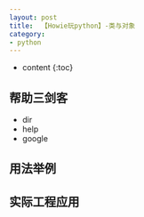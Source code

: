 ```yaml
---
layout: post
title:  【Howie玩python】-类与对象
category: 
- python  
---
```


* content
{:toc}


## 帮助三剑客  

- dir  
- help  
- google


## 用法举例  


## 实际工程应用  